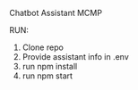 Chatbot Assistant MCMP

RUN:

1. Clone repo
2. Provide assistant info in .env
3. run npm install
4. run npm start